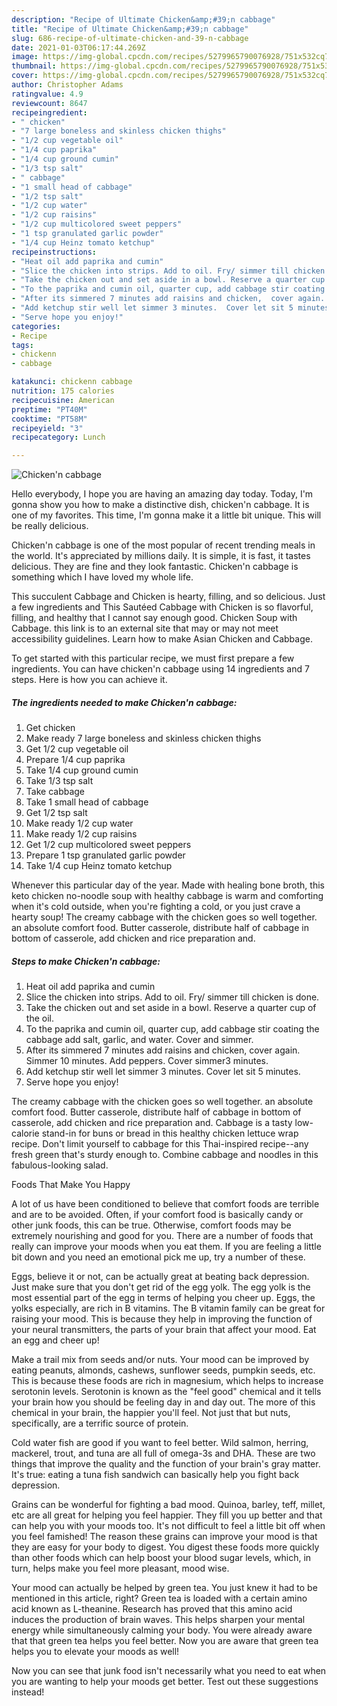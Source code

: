 ```yaml
---
description: "Recipe of Ultimate Chicken&amp;#39;n cabbage"
title: "Recipe of Ultimate Chicken&amp;#39;n cabbage"
slug: 686-recipe-of-ultimate-chicken-and-39-n-cabbage
date: 2021-01-03T06:17:44.269Z
image: https://img-global.cpcdn.com/recipes/5279965790076928/751x532cq70/chickenn-cabbage-recipe-main-photo.jpg
thumbnail: https://img-global.cpcdn.com/recipes/5279965790076928/751x532cq70/chickenn-cabbage-recipe-main-photo.jpg
cover: https://img-global.cpcdn.com/recipes/5279965790076928/751x532cq70/chickenn-cabbage-recipe-main-photo.jpg
author: Christopher Adams
ratingvalue: 4.9
reviewcount: 8647
recipeingredient:
- " chicken"
- "7 large boneless and skinless chicken thighs"
- "1/2 cup vegetable oil"
- "1/4 cup paprika"
- "1/4 cup ground cumin"
- "1/3 tsp salt"
- " cabbage"
- "1 small head of cabbage"
- "1/2 tsp salt"
- "1/2 cup water"
- "1/2 cup raisins"
- "1/2 cup multicolored sweet peppers"
- "1 tsp granulated garlic powder"
- "1/4 cup Heinz tomato ketchup"
recipeinstructions:
- "Heat oil add paprika and cumin"
- "Slice the chicken into strips. Add to oil. Fry/ simmer till chicken is done."
- "Take the chicken out and set aside in a bowl. Reserve a quarter cup of the oil."
- "To the paprika and cumin oil, quarter cup, add cabbage stir coating the cabbage add salt, garlic, and water. Cover and simmer."
- "After its simmered 7 minutes add raisins and chicken,  cover again. Simmer 10 minutes. Add peppers. Cover simmer3 minutes."
- "Add ketchup stir well let simmer 3 minutes.  Cover let sit 5 minutes."
- "Serve hope you enjoy!"
categories:
- Recipe
tags:
- chickenn
- cabbage

katakunci: chickenn cabbage 
nutrition: 175 calories
recipecuisine: American
preptime: "PT40M"
cooktime: "PT58M"
recipeyield: "3"
recipecategory: Lunch

---
```



![Chicken&#39;n cabbage](https://img-global.cpcdn.com/recipes/5279965790076928/751x532cq70/chickenn-cabbage-recipe-main-photo.jpg)

Hello everybody, I hope you are having an amazing day today. Today, I'm gonna show you how to make a distinctive dish, chicken&#39;n cabbage. It is one of my favorites. This time, I'm gonna make it a little bit unique. This will be really delicious.

Chicken&#39;n cabbage is one of the most popular of recent trending meals in the world. It's appreciated by millions daily. It is simple, it is fast, it tastes delicious. They are fine and they look fantastic. Chicken&#39;n cabbage is something which I have loved my whole life.

This succulent Cabbage and Chicken is hearty, filling, and so delicious. Just a few ingredients and This Sautéed Cabbage with Chicken is so flavorful, filling, and healthy that I cannot say enough good. Chicken Soup with Cabbage. this link is to an external site that may or may not meet accessibility guidelines. Learn how to make Asian Chicken and Cabbage.


To get started with this particular recipe, we must first prepare a few ingredients. You can have chicken&#39;n cabbage using 14 ingredients and 7 steps. Here is how you can achieve it.

<!--inarticleads1-->

##### The ingredients needed to make Chicken&#39;n cabbage:

1. Get  chicken
1. Make ready 7 large boneless and skinless chicken thighs
1. Get 1/2 cup vegetable oil
1. Prepare 1/4 cup paprika
1. Take 1/4 cup ground cumin
1. Take 1/3 tsp salt
1. Take  cabbage
1. Take 1 small head of cabbage
1. Get 1/2 tsp salt
1. Make ready 1/2 cup water
1. Make ready 1/2 cup raisins
1. Get 1/2 cup multicolored sweet peppers
1. Prepare 1 tsp granulated garlic powder
1. Take 1/4 cup Heinz tomato ketchup


Whenever this particular day of the year. Made with healing bone broth, this keto chicken no-noodle soup with healthy cabbage is warm and comforting when it&#39;s cold outside, when you&#39;re fighting a cold, or you just crave a hearty soup! The creamy cabbage with the chicken goes so well together. an absolute comfort food. Butter casserole, distribute half of cabbage in bottom of casserole, add chicken and rice preparation and. 

<!--inarticleads2-->

##### Steps to make Chicken&#39;n cabbage:

1. Heat oil add paprika and cumin
1. Slice the chicken into strips. Add to oil. Fry/ simmer till chicken is done.
1. Take the chicken out and set aside in a bowl. Reserve a quarter cup of the oil.
1. To the paprika and cumin oil, quarter cup, add cabbage stir coating the cabbage add salt, garlic, and water. Cover and simmer.
1. After its simmered 7 minutes add raisins and chicken,  cover again. Simmer 10 minutes. Add peppers. Cover simmer3 minutes.
1. Add ketchup stir well let simmer 3 minutes.  Cover let sit 5 minutes.
1. Serve hope you enjoy!


The creamy cabbage with the chicken goes so well together. an absolute comfort food. Butter casserole, distribute half of cabbage in bottom of casserole, add chicken and rice preparation and. Cabbage is a tasty low-calorie stand-in for buns or bread in this healthy chicken lettuce wrap recipe. Don&#39;t limit yourself to cabbage for this Thai-inspired recipe--any fresh green that&#39;s sturdy enough to. Combine cabbage and noodles in this fabulous-looking salad. 

Foods That Make You Happy


A lot of us have been conditioned to believe that comfort foods are terrible and are to be avoided. Often, if your comfort food is basically candy or other junk foods, this can be true. Otherwise, comfort foods may be extremely nourishing and good for you. There are a number of foods that really can improve your moods when you eat them. If you are feeling a little bit down and you need an emotional pick me up, try a number of these.

Eggs, believe it or not, can be actually great at beating back depression. Just make sure that you don't get rid of the egg yolk. The egg yolk is the most essential part of the egg in terms of helping you cheer up. Eggs, the yolks especially, are rich in B vitamins. The B vitamin family can be great for raising your mood. This is because they help in improving the function of your neural transmitters, the parts of your brain that affect your mood. Eat an egg and cheer up!

Make a trail mix from seeds and/or nuts. Your mood can be improved by eating peanuts, almonds, cashews, sunflower seeds, pumpkin seeds, etc. This is because these foods are rich in magnesium, which helps to increase serotonin levels. Serotonin is known as the "feel good" chemical and it tells your brain how you should be feeling day in and day out. The more of this chemical in your brain, the happier you'll feel. Not just that but nuts, specifically, are a terrific source of protein.

Cold water fish are good if you want to feel better. Wild salmon, herring, mackerel, trout, and tuna are all full of omega-3s and DHA. These are two things that improve the quality and the function of your brain's gray matter. It's true: eating a tuna fish sandwich can basically help you fight back depression. 

Grains can be wonderful for fighting a bad mood. Quinoa, barley, teff, millet, etc are all great for helping you feel happier. They fill you up better and that can help you with your moods too. It's not difficult to feel a little bit off when you feel famished! The reason these grains can improve your mood is that they are easy for your body to digest. You digest these foods more quickly than other foods which can help boost your blood sugar levels, which, in turn, helps make you feel more pleasant, mood wise.

Your mood can actually be helped by green tea. You just knew it had to be mentioned in this article, right? Green tea is loaded with a certain amino acid known as L-theanine. Research has proved that this amino acid induces the production of brain waves. This helps sharpen your mental energy while simultaneously calming your body. You were already aware that that green tea helps you feel better. Now you are aware that green tea helps you to elevate your moods as well!

Now you can see that junk food isn't necessarily what you need to eat when you are wanting to help your moods get better. Test out  these suggestions  instead!

